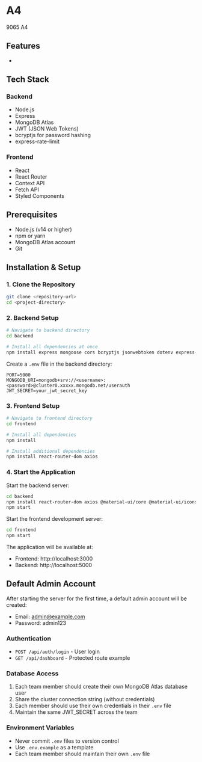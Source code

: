 # A4

9065 A4

## Features

-

## Tech Stack

### Backend

- Node.js
- Express
- MongoDB Atlas
- JWT (JSON Web Tokens)
- bcryptjs for password hashing
- express-rate-limit

### Frontend

- React
- React Router
- Context API
- Fetch API
- Styled Components

## Prerequisites

- Node.js (v14 or higher)
- npm or yarn
- MongoDB Atlas account
- Git

## Installation & Setup

### 1. Clone the Repository

```bash
git clone <repository-url>
cd <project-directory>
```

### 2. Backend Setup

```bash
# Navigate to backend directory
cd backend

# Install all dependencies at once
npm install express mongoose cors bcryptjs jsonwebtoken dotenv express-rate-limit
```

Create a `.env` file in the backend directory:

```env
PORT=5000
MONGODB_URI=mongodb+srv://<username>:<password>@cluster0.xxxxx.mongodb.net/userauth
JWT_SECRET=your_jwt_secret_key
```

### 3. Frontend Setup

```bash
# Navigate to frontend directory
cd frontend

# Install all dependencies
npm install

# Install additional dependencies
npm install react-router-dom axios
```

### 4. Start the Application

Start the backend server:

```bash
cd backend
npm install react-router-dom axios @material-ui/core @material-ui/icons
npm start
```

Start the frontend development server:

```bash
cd frontend
npm start
```

The application will be available at:

- Frontend: http://localhost:3000
- Backend: http://localhost:5000

## Default Admin Account

After starting the server for the first time, a default admin account will be created:

- Email: admin@example.com
- Password: admin123

### Authentication

- `POST /api/auth/login` - User login
- `GET /api/dashboard` - Protected route example

### Database Access

1. Each team member should create their own MongoDB Atlas database user
2. Share the cluster connection string (without credentials)
3. Each member should use their own credentials in their `.env` file
4. Maintain the same JWT_SECRET across the team

### Environment Variables

- Never commit `.env` files to version control
- Use `.env.example` as a template
- Each team member should maintain their own `.env` file
